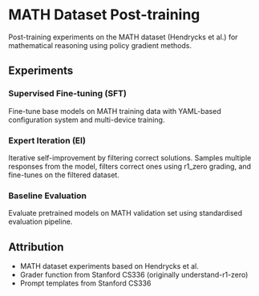# MATH Dataset Post-training

Post-training experiments on the MATH dataset (Hendrycks et al.) for mathematical reasoning using policy gradient methods.

## Experiments

### Supervised Fine-tuning (SFT)
Fine-tune base models on MATH training data with YAML-based configuration system and multi-device training.

### Expert Iteration (EI) 
Iterative self-improvement by filtering correct solutions. Samples multiple responses from the model, filters correct ones using r1_zero grading, and fine-tunes on the filtered dataset.

### Baseline Evaluation
Evaluate pretrained models on MATH validation set using standardised evaluation pipeline.


## Attribution

- MATH dataset experiments based on Hendrycks et al.
- Grader function from Stanford CS336 (originally understand-r1-zero)
- Prompt templates from Stanford CS336

